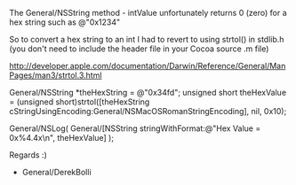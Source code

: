 


The General/NSString method - intValue unfortunately returns 0 (zero) for a hex string such as @"0x1234"

So to convert a hex string to an int I had to revert to using strtol() in stdlib.h (you don't need to include the header file in your Cocoa source .m file)

http://developer.apple.com/documentation/Darwin/Reference/General/ManPages/man3/strtol.3.html

    

General/NSString			*theHexString = @"0x34fd";
unsigned short	theHexValue = (unsigned short)strtol([theHexString cStringUsingEncoding:General/NSMacOSRomanStringEncoding], nil, 0x10);

General/NSLog( General/[NSString stringWithFormat:@"Hex Value = 0x%4.4x\n", theHexValue] );



Regards :)

- General/DerekBolli